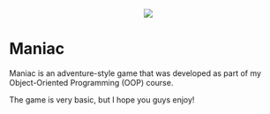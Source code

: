 <p align="center">
  <img src="Maniac - versão final/Maniac2.2/Imagens/TelaAbertura.png" />
</p>

# Maniac

Maniac is an adventure-style game that was developed as part of my Object-Oriented Programming (OOP) course.

The game is very basic, but I hope you guys enjoy!
